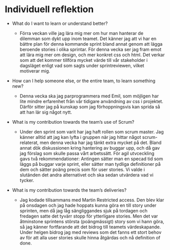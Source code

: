 # Individuell reflektion

* What do I want to learn or understand better?
  * Förra veckan ville jag lära mig mer om hur man hanterar de dilemman som dykt upp inom teamet. 
  Det känner jag att vi har en bättre plan för denna kommande sprint bland annat genom att lägga
  beroende stories i olika sprintar. För denna vecka ser jag fram emot att lära mig mer om design,
  och mer konkret css och html. Det verkar som att det kommer tillföra mycket värde till vår stakeholder 
  i dagsläget enligt vad som sagts under sprintreviewen, vilket motiverar mig.

* How can I help someone else, or the entire team, to learn something new?
  * Denna vecka ska jag parprogrammera med Emil, som möjligen har lite mindre erfarenhet från vår tidigare
  användning av css i projektet. Därför sitter jag på kunskap som jag förhoppningsvis kan sprida så att han
  lär sig något nytt.

* What is my contribution towards the team’s use of Scrum?
  * Under den sprint som varit har jag haft rollen som scrum master. Jag känner alltid att jag kan lyfta i
  gruppen när jag hittar något scrum-relaterat, men denna vecka har jag tänkt extra mycket på det. Bland
  annat dök diskussionen kring hantering av buggar upp, och då gav jag förslag som skulle passa vårt arbetssätt.
  För agil utvceckling gavs två rekommendationer: Antingen sätter man en specad tid som läggs på buggar varje
  sprint, eller sätter man tydliga definitioner på dem och sätter poäng precis som för user stories. Vi valde 
  i slutänden det andra alternativet och ska sedan utvärdera vad vi tycker.  

* What is my contribution towards the team’s deliveries?
  * Jag kodade tillsammans med Martin Restricted access. Den blev klar på onsdagen och jag hade hoppats kunna 
  göra en till story under sprinten, men då jag låg sängliggandes sjuk på tordagen och fredagen satte det tyvärr
  stopp för ytterligare stories. Men det var åtminstone sprintens största (poängmässigt) story som vi hann göra, 
  så jag känner fortfarande att det bidrog till teamets värdeskapande. Under helgen bidrog jag med reviews som
  det fanns ett stort behov av för att alla user stories skulle hinna åtgärdas och nå definition of done. 

